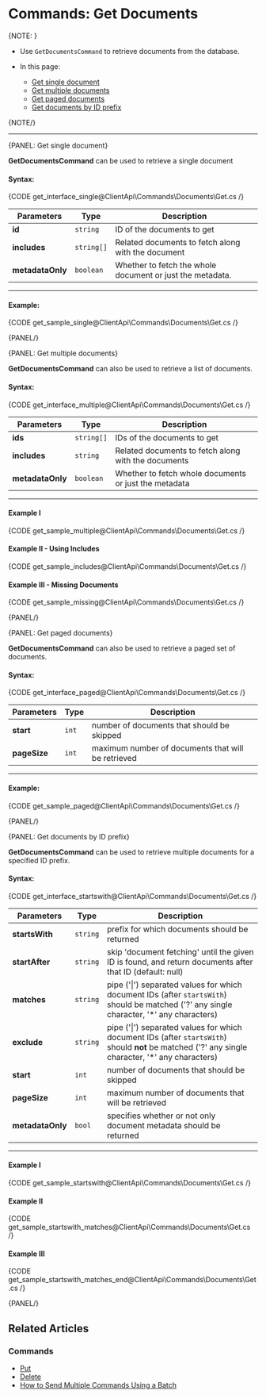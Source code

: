 # Commands: Get Documents

{NOTE: }

* Use `GetDocumentsCommand` to retrieve documents from the database.

* In this page:
   - [Get single document](../../../client-api/commands/documents/get#get-single-document)   
   - [Get multiple documents](../../../client-api/commands/documents/get#get-multiple-documents)   
   - [Get paged documents](../../../client-api/commands/documents/get#get-paged-documents)   
   - [Get documents by ID prefix](../../../client-api/commands/documents/get#get-documents-by-id-prefix)  

{NOTE/}

---

{PANEL: Get single document}

**GetDocumentsCommand** can be used to retrieve a single document

#### Syntax:

{CODE get_interface_single@ClientApi\Commands\Documents\Get.cs /}

| Parameters | Type | Description |
|------------|------|-------------|
| **id** | `string` | ID of the documents to get |
| **includes** | `string[]` | Related documents to fetch along with the document |
| **metadataOnly** | `boolean` | Whether to fetch the whole document or just the metadata. |

---

#### Example:

{CODE get_sample_single@ClientApi\Commands\Documents\Get.cs /}

{PANEL/}

{PANEL: Get multiple documents}

**GetDocumentsCommand** can also be used to retrieve a list of documents.

#### Syntax:

{CODE get_interface_multiple@ClientApi\Commands\Documents\Get.cs /}

| Parameters | Type | Description |
|------------|------|-------------|
| **ids** | `string[]` | IDs of the documents to get |
| **includes** | `string` | Related documents to fetch along with the documents |
| **metadataOnly** | `boolean` | Whether to fetch whole documents or just the metadata |

---

#### Example I

{CODE get_sample_multiple@ClientApi\Commands\Documents\Get.cs /}

#### Example II - Using Includes

{CODE get_sample_includes@ClientApi\Commands\Documents\Get.cs /}

#### Example III - Missing Documents

{CODE get_sample_missing@ClientApi\Commands\Documents\Get.cs /}

{PANEL/}

{PANEL: Get paged documents}

**GetDocumentsCommand** can also be used to retrieve a paged set of documents.

#### Syntax:

{CODE get_interface_paged@ClientApi\Commands\Documents\Get.cs /}

| Parameters | Type | Description |
|------------|------|-------------|
| **start** | `int` | number of documents that should be skipped  |
| **pageSize** | `int` | maximum number of documents that will be retrieved |

---

#### Example:

{CODE get_sample_paged@ClientApi\Commands\Documents\Get.cs /}

{PANEL/}

{PANEL: Get documents by ID prefix}

**GetDocumentsCommand** can be used to retrieve multiple documents for a specified ID prefix.

#### Syntax:

{CODE get_interface_startswith@ClientApi\Commands\Documents\Get.cs /}

| Parameters | Type | Description |
|------------|------|-------------|
| **startsWith** | `string` | prefix for which documents should be returned |
| **startAfter** | `string` | skip 'document fetching' until the given ID is found, and return documents after that ID (default: null) |
| **matches** | `string` | pipe ('&#124;') separated values for which document IDs (after `startsWith`) should be matched ('?' any single character, '*' any characters) |
| **exclude** | `string` | pipe ('&#124;') separated values for which document IDs (after `startsWith`) should **not** be matched ('?' any single character, '*' any characters) |
| **start** | `int` | number of documents that should be skipped |
| **pageSize** | `int` | maximum number of documents that will be retrieved |
| **metadataOnly** | `bool` | specifies whether or not only document metadata should be returned |

---

#### Example I

{CODE get_sample_startswith@ClientApi\Commands\Documents\Get.cs /}

#### Example II

{CODE get_sample_startswith_matches@ClientApi\Commands\Documents\Get.cs /}

#### Example III

{CODE get_sample_startswith_matches_end@ClientApi\Commands\Documents\Get.cs /}

{PANEL/}

## Related Articles

### Commands 

- [Put](../../../client-api/commands/documents/put)  
- [Delete](../../../client-api/commands/documents/delete)
- [How to Send Multiple Commands Using a Batch](../../../client-api/commands/batches/how-to-send-multiple-commands-using-a-batch)
